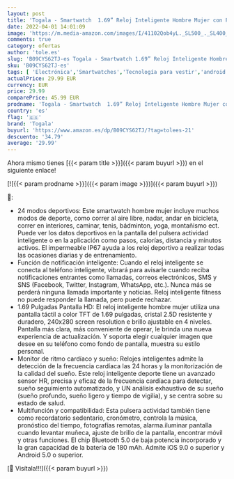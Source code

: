 ```yaml
---
layout: post
title: 'Togala - Smartwatch  1.69” Reloj Inteligente Hombre Mujer con Pulsómetro  Calorías  Monitor de Sueño  Podómetro Pulsera Actividad Inteligente 24 Modos Deporte  Impermeable Reloj Deportivo para Android iOS'
date: 2022-04-01 14:01:09
image: 'https://m.media-amazon.com/images/I/41102Qob4yL._SL500_._SL400_.jpg'
comments: true
category: ofertas
author: 'tole.es'
slug: 'B09CYS62TJ-es Togala - Smartwatch 1.69” Reloj Inteligente Hombre Mujer...'
sku: 'B09CYS62TJ-es'
tags: [ 'Electrónica','Smartwatches','Tecnología para vestir','android','togala', ]
actualPrice: 29.99 EUR
currency: EUR
price: 29.99
comparePrice: 45.99 EUR
prodname: 'Togala - Smartwatch  1.69” Reloj Inteligente Hombre Mujer con Pulsómetro  Calorías  Monitor de Sueño  Podómetro Pulsera Actividad Inteligente 24 Modos Deporte  Impermeable Reloj Deportivo para Android iOS'
country: 'es'
flag: '🇪🇸'
brand: 'Togala'
buyurl: 'https://www.amazon.es/dp/B09CYS62TJ/?tag=tolees-21'
descuento: '34.79'
average: '29.99'
---
```


Ahora mismo tienes [{{< param title >}}]({{< param buyurl >}}) en el siguiente enlace!

[![{{< param prodname >}}]({{< param image >}})]({{< param buyurl >}})

🔎:

- 24 modos deportivos: Este smartwatch hombre mujer incluye muchos modos de deporte, como correr al aire libre, nadar, andar en bicicleta, correr en interiores, caminar, tenis, bádminton, yoga, montañismo ect. Puede ver los datos deportivos en la pantalla del pulsera actividad inteligente o en la aplicación como pasos, calorías, distancia y minutos activos. El impermeable IP67 ayuda a los reloj deportivo a realizar todas las ocasiones diarias y de entrenamiento.
- Función de notificación inteligente: Cuando el reloj inteligente se conecta al teléfono inteligente, vibrará para avisarle cuando reciba notificaciones entrantes como llamadas, correos electrónicos, SMS y SNS (Facebook, Twitter, Instagram, WhatsApp, etc.). Nunca más se perderá ninguna llamada importante y noticias. Reloj inteligente fitness no puede responder la llamada, pero puede rechazar.
- 1.69 Pulgadas Pantalla HD: El reloj inteligente hombre mujer utiliza una pantalla táctil a color TFT de 1.69 pulgadas, cristal 2.5D resistente y duradero, 240x280 screen resolution e brillo ajustable en 4 niveles. Pantalla más clara, más conveniente de operar, le brinda una nueva experiencia de actualización. Y soporta elegir cualquier imagen que desee en su teléfono como fondo de pantalla, muestra su estilo personal.
- Monitor de ritmo cardíaco y sueño: Relojes inteligentes admite la detección de la frecuencia cardíaca las 24 horas y la monitorización de la calidad del sueño. Este reloj inteligente deporte tiene un avanzado sensor HR, precisa y eficaz de la frecuencia cardíaca para detectar, sueño seguimiento automatizado, y UN análisis exhaustivo de su sueño (sueño profundo, sueño ligero y tiempo de vigilia), y se centra sobre su estado de salud.
- Multifunción y compatibilidad: Esta pulsera actividad también tiene como recordatorio sedentario, cronómetro, controla la música, pronóstico del tiempo, fotografías remotas, alarma.iluminar pantalla cuando levantar muñeca, ajuste de brillo de la pantalla, encontrar móvil y otras funciones. El chip Bluetooth 5.0 de baja potencia incorporado y la gran capacidad de la batería de 180 mAh. Admite iOS 9.0 o superior y Android 5.0 o superior.

[🛒 Visítala!!!]({{< param buyurl >}})
